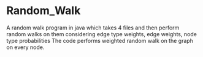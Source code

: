 # Random_Walk
A random walk program in java which takes 4 files and then perform random walks on them considering edge type weights, edge weights, node type probabilities
The code performs weighted random walk on the graph on every node.
